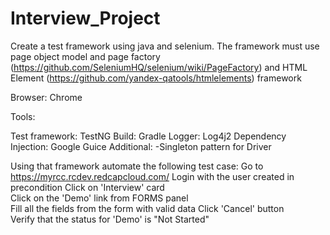 # Interview_Project
Create a test framework using java and selenium. The framework must use page object model and
 page factory (https://github.com/SeleniumHQ/selenium/wiki/PageFactory) and 
 HTML Element (https://github.com/yandex-qatools/htmlelements) framework

Browser: Chrome

Tools:

Test framework: TestNG
Build: Gradle
Logger: Log4j2
Dependency Injection: Google Guice
Additional: -Singleton pattern for Driver

Using that framework automate the following test case:
Go to https://myrcc.rcdev.redcapcloud.com/
Login with the user created in precondition
Click on 'Interview' card                                          
Click on the 'Demo' link from FORMS panel                        
Fill all the fields from the form with valid data
Click 'Cancel' button                                               
Verify that the status for 'Demo' is "Not Started"   
